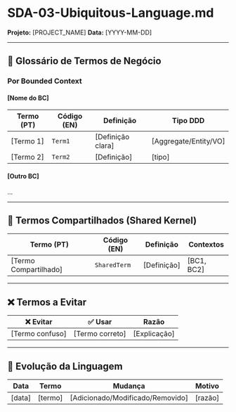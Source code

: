 # SDA-03-Ubiquitous-Language.md

**Projeto:** [PROJECT_NAME]
**Data:** [YYYY-MM-DD]

---

## 📖 Glossário de Termos de Negócio

### Por Bounded Context

#### [Nome do BC]

| Termo (PT) | Código (EN) | Definição | Tipo DDD |
|------------|-------------|-----------|----------|
| [Termo 1] | `Term1` | [Definição clara] | [Aggregate/Entity/VO] |
| [Termo 2] | `Term2` | [Definição] | [tipo] |

#### [Outro BC]
...

---

## 🔄 Termos Compartilhados (Shared Kernel)

| Termo (PT) | Código (EN) | Definição | Contextos |
|------------|-------------|-----------|-----------|
| [Termo Compartilhado] | `SharedTerm` | [Definição] | [BC1, BC2] |

---

## ❌ Termos a Evitar

| ❌ Evitar | ✅ Usar | Razão |
|-----------|---------|-------|
| [Termo confuso] | [Termo correto] | [Explicação] |

---

## 📝 Evolução da Linguagem

| Data | Termo | Mudança | Motivo |
|------|-------|---------|--------|
| [data] | [termo] | [Adicionado/Modificado/Removido] | [razão] |
